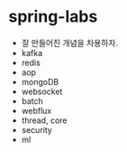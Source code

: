 # spring-labs

- 잘 만들어진 개념을 차용하자.
- kafka
- redis
- aop
- mongoDB
- websocket
- batch
- webflux
- thread, core
- security
- ml
